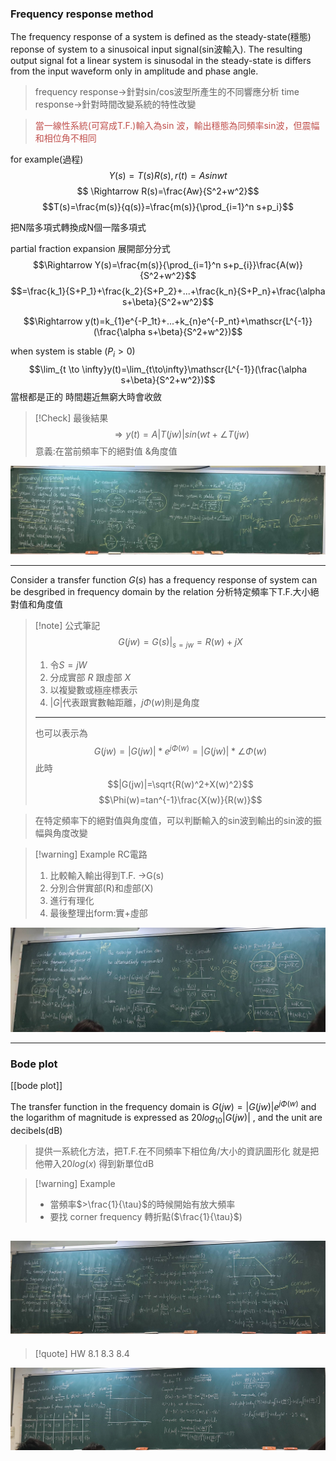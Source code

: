 ### Frequency response method

The frequency response of a system is defined as the steady-state(穩態) reponse of system to a sinusoical input signal(sin波輸入). The resulting output signal fot a linear system is sinusodal in the steady-state is differs from the input waveform only in amplitude and phase angle.

>frequency response->針對sin/cos波型所產生的不同響應分析
>time response->針對時間改變系統的特性改變

><font color="#c0504d">當一線性系統(可寫成T.F.)輸入為sin 波，輸出穩態為同頻率sin波，但震幅和相位角不相同</font>

for example(過程)
$$Y(s)=T(s)R(s),r(t)=Asinwt$$
$$  \Rightarrow R(s)=\frac{Aw}{S^2+w^2}$$
$$T(s)=\frac{m(s)}{q(s)}=\frac{m(s)}{\prod_{i=1}^n s+p_i}$$

把N階多項式轉換成N個一階多項式

partial fraction expansion 展開部分分式
$$\Rightarrow Y(s)=\frac{m(s)}{\prod_{i=1}^n s+p_{i}}\frac{A(w)}{S^2+w^2}$$
$$=\frac{k_1}{S+P_1}+\frac{k_2}{S+P_2}+...+\frac{k_n}{S+P_n}+\frac{\alpha s+\beta}{S^2+w^2}$$

$$\Rightarrow y(t)=k_{1}e^{-P_1t}+...+k_{n}e^{-P_nt}+\mathscr{L^{-1}}(\frac{\alpha s+\beta}{S^2+w^2})$$


when system is stable ($P_i>0$)
$$\lim_{t \to \infty}y(t)=\lim_{t\to\infty}\mathscr{L^{-1}}(\frac{\alpha s+\beta}{S^2+w^2})$$
當根都是正的 時間趨近無窮大時會收斂

>[!Check] 最後結果
>$$\Rightarrow y(t)=A|T(jw)|sin(wt+\angle {T(jw)}$$
>意義:在當前頻率下的絕對值 &角度值


![|700](https://raw.githubusercontent.com/Ash0645/image_remote/main/202305240148828.jpg?token=AZUUVI4HO6MEGATCTK5JVUDENT6JG)

---

Consider a transfer function $G(s)$ has a frequency response of system can be desgribed in frequency domain by the relation 
分析特定頻率下T.F.大小絕對值和角度值

>[!note] 公式筆記
>$$G(jw)=G(s)|_{s=jw}=R(w)+jX$$
>1. 令$S=jW$
>2. 分成實部 $R$ 跟虛部 $X$
>3. 以複變數或極座標表示
>4. $|G|$代表跟實數軸距離，$j\Phi(w)$則是角度
>---
>也可以表示為
>$$G(jw)=|G(jw)|*e^{j\Phi(w)}=|G(jw)|*\angle {\Phi(w)}$$
>此時
>$$|G(jw)|=\sqrt{R(w)^2+X(w)^2}$$
>$$\Phi(w)=tan^{-1}\frac{X(w)}{R(w)}$$


>在特定頻率下的絕對值與角度值，可以判斷輸入的sin波到輸出的sin波的振幅與角度改變

>[!warning] Example RC電路
>1. 比較輸入輸出得到T.F. ->G(s)
>3. 分別合併實部(R)和虛部(X)
>4. 進行有理化
>5. 最後整理出form:實+虛部


![|700](https://raw.githubusercontent.com/Ash0645/image_remote/main/202305240214942.jpg?token=AZUUVI6SNYSMVEXPAWJ27D3ENUBLA)


---
### Bode plot

[[bode plot]]

The transfer function in the frequency domain is $G(jw)=|G(jw)|e^{j\Phi(w)}$ and the logarithm of magnitude is expressed as $20log_{10}|G(jw)|$ , and the unit are decibels(dB)

> 提供一系統化方法，把T.F.在不同頻率下相位角/大小的資訊圖形化
> 就是把他帶入$20log(x)$ 得到新單位dB

>[!warning] Example
>- 當頻率$>\frac{1}{\tau}$的時候開始有放大頻率
>- 要找 corner frequency 轉折點($\frac{1}{\tau}$)

![|700](https://raw.githubusercontent.com/Ash0645/image_remote/main/202305240243564.jpg?token=AZUUVI44TCY7BH4ALGO4QMTENUEZQ)
---
>[!quote] HW
>8.1
>8.3
>8.4

![|700](https://raw.githubusercontent.com/Ash0645/image_remote/main/202306052224525.jpeg)
